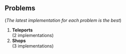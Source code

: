 ## Problems
(_The latest implementation for each problem is the best_)

1. **Teleports** <br> (2 implementations) 
3. **Shops** <br> (3 implementations)

